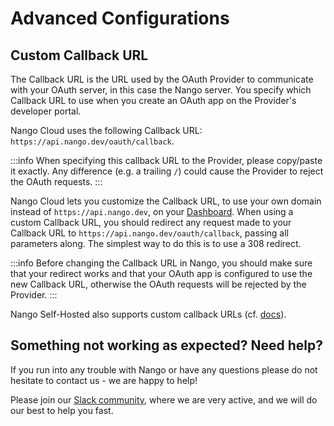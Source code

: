 # Advanced Configurations

## Custom Callback URL

The Callback URL is the URL used by the OAuth Provider to communicate with your OAuth server, in this case the Nango server. You specify which Callback URL to use when you create an OAuth app on the Provider's developer portal.

Nango Cloud uses the following Callback URL: `https://api.nango.dev/oauth/callback`.

:::info
When specifying this callback URL to the Provider, please copy/paste it exactly. Any difference (e.g. a trailing `/`) could cause the Provider to reject the OAuth requests.
:::

Nango Cloud lets you customize the Callback URL, to use your own domain instead of `https://api.nango.dev`, on your [Dashboard](https://app.nango.dev/). When using a custom Callback URL, you should redirect any request made to your Callback URL to `https://api.nango.dev/oauth/callback`, passing all parameters along. The simplest way to do this is to use a 308 redirect.

:::info
Before changing the Callback URL in Nango, you should make sure that your redirect works and that your OAuth app is configured to use the new Callback URL, otherwise the OAuth requests will be rejected by the Provider.
:::

Nango Self-Hosted also supports custom callback URLs (cf. [docs](../nango-deploy/oss-instructions.md#custom-urls)).

## Something not working as expected? Need help?

If you run into any trouble with Nango or have any questions please do not hesitate to contact us - we are happy to help!

Please join our [Slack community](https://nango.dev/slack), where we are very active, and we will do our best to help you fast.
